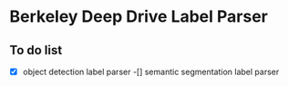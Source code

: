 # Berkeley Deep Drive Label Parser

## To do list
-[x] object detection label parser
-[] semantic segmentation label parser
